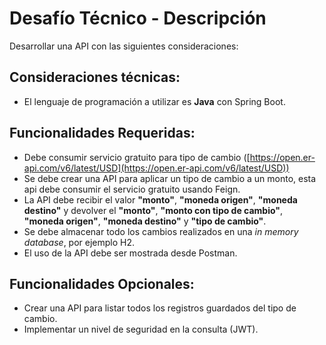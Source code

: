 # Desafío Técnico - Descripción

Desarrollar una API con las siguientes consideraciones:

## Consideraciones técnicas:
* El lenguaje de programación a utilizar es **Java** con Spring Boot.

## Funcionalidades Requeridas:
* Debe consumir servicio gratuito para tipo de cambio ([https://open.er-api.com/v6/latest/USD](https://open.er-api.com/v6/latest/USD))
* Se debe crear una API para aplicar un tipo de cambio a un monto, esta api debe consumir el servicio gratuito usando Feign.
* La API debe recibir el valor **"monto"**, **"moneda origen"**, **"moneda destino"** y devolver el 
  **"monto"**, **"monto con tipo de cambio"**, **"moneda origen"**, **"moneda destino"** y **"tipo de cambio"**.
* Se debe almacenar todo los cambios realizados en una *in memory database*, por ejemplo H2.
* El uso de la API debe ser mostrada desde Postman.

## Funcionalidades Opcionales:
* Crear una API para listar todos los registros guardados del tipo de cambio.
* Implementar un nivel de seguridad en la consulta (JWT).
